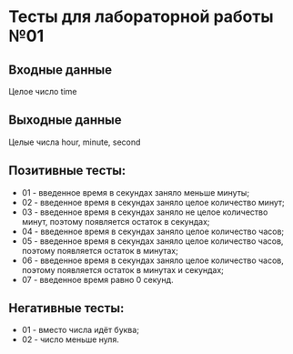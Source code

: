 # Тесты для лабораторной работы №01

## Входные данные
Целое число time
## Выходные данные
Целые числа hour, minute, second

## Позитивные тесты:
- 01 - введенное время в секундах заняло меньше минуты;
- 02 - введенное время в секундах заняло целое количество минут;
- 03 - введенное время в секундах заняло не целое количество минут, поэтому появляется остаток в секундах;
- 04 - введенное время в секундах заняло целое количество часов;
- 05 - введенное время в секундах заняло целое количество часов, поэтому появляется остаток в минутах;
- 06 - введенное время в секундах заняло целое количество часов, поэтому появляется остаток в минутах и секундах;
- 07 - введенное время равно 0 секунд.
 ## Негативные тесты:
- 01 - вместо числа идёт буква;
- 02 - число меньше нуля.